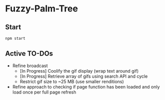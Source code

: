 # Fuzzy-Palm-Tree

## Start 
`npm start`

## Active TO-DOs
- Refine broadcast
  - [In Progress] Coolify the gif display (wrap text around gif)
  - [In Progress] Retrieve array of gifs using search API and cycle
  - Restrict gif size to ~25 MB (use smaller renditions)
- Refine approach to checking if page function has been loaded and only load once per full page refresh